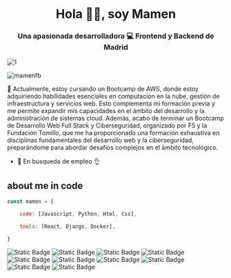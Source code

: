 <h1 align="center">Hola 👋😊, soy Mamen</h1>
<h3 align="center">Una apasionada desarrolladora 💻 Frontend y
 Backend de Madrid</h3>


![1](https://github.com/MamenFB/MamenFB/assets/106315129/21d33f37-602d-4af6-8255-bd8ecf32f354)


<p align="left"> <img src ="https://komarev.com/ghpvc/?username=mamenfb&label=Profile%20views&color=0e75b6&style=flat" alt="mamenfb" /> </p>

🌱 Actualmente, estoy cursando un Bootcamp de AWS, donde estoy adquiriendo habilidades esenciales en computación en la nube, gestión de infraestructura y servicios web. Esto complementa mi formación previa y me permite expandir mis capacidades en el ámbito del desarrollo y la administración de sistemas cloud. Además, acabo de terminar un Bootcamp de Desarrollo Web Full Stack y Ciberseguridad, organizado por F5 y la Fundación Tomillo, que me ha proporcionado una formación exhaustiva en disciplinas fundamentales del desarrollo web y la ciberseguridad, preparándome para abordar desafíos complejos en el ámbito tecnológico.
  
- 🤝 En busqueda de empleo 👌   
## about me in code
```js
const mamen = {

    code: [Javascript, Python, Html, Css],

    tools: [React, Django, Docker],

}
```

![Static Badge](https://img.shields.io/badge/HTML-5-green?logo=Html)
![Static Badge](https://img.shields.io/badge/CSS-3-blue?logo=CSS)
![Static Badge](https://img.shields.io/badge/JavaScript-ES6-yellow?logo=JavaScript)
![Static Badge](https://img.shields.io/badge/Python-3-blue?logo=Python)
![Static Badge](https://img.shields.io/badge/Node.js-v14.x-green?logo=Node)
![Static Badge](https://img.shields.io/badge/React-17-blue?logo=React)
![Static Badge](https://img.shields.io/badge/expressL-4.18.2-green?logo=express)
![Static Badge](https://img.shields.io/badge/Docker-25-blue?logo=Doker)
![Static Badge](https://img.shields.io/badge/MongoDB-4-green?logo=MongoDB)
![Static Badge](https://img.shields.io/badge/MySQL-8.0-blue?logo=MySQL)















